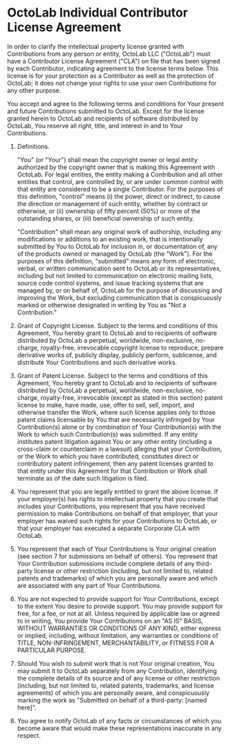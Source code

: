 # OctoLab Individual Contributor License Agreement

In order to clarify the intellectual property license granted with
Contributions from any person or entity, OctoLab LLC ("OctoLab")
must have a Contributor License Agreement ("CLA") on file that
has been signed by each Contributor, indicating agreement to the
license terms below. This license is for your protection as
a Contributor as well as the protection of OctoLab; it does not
change your rights to use your own Contributions for any other
purpose.

You accept and agree to the following terms and conditions for
Your present and future Contributions submitted to OctoLab.
Except for the license granted herein to OctoLab and recipients
of software distributed by OctoLab, You reserve all right, title,
and interest in and to Your Contributions.

1. Definitions.

   "You" (or "Your") shall mean the copyright owner or legal entity
   authorized by the copyright owner that is making this Agreement
   with OctoLab. For legal entities, the entity making a Contribution
   and all other entities that control, are controlled by, or are
   under common control with that entity are considered to be a
   single Contributor. For the purposes of this definition, "control"
   means (i) the power, direct or indirect, to cause the direction
   or management of such entity, whether by contract or otherwise,
   or (ii) ownership of fifty percent (50%) or more of the
   outstanding shares, or (iii) beneficial ownership of such entity.

   "Contribution" shall mean any original work of authorship,
   including any modifications or additions to an existing work, that
   is intentionally submitted by You to OctoLab for inclusion in,
   or documentation of, any of the products owned or managed by
   OctoLab (the "Work"). For the purposes of this definition,
   "submitted" means any form of electronic, verbal, or written
   communication sent to OctoLab or its representatives, including
   but not limited to communication on electronic mailing lists,
   source code control systems, and issue tracking systems that are
   managed by, or on behalf of, OctoLab for the purpose of discussing
   and improving the Work, but excluding communication that is
   conspicuously marked or otherwise designated in writing by You
   as "Not a Contribution."

2. Grant of Copyright License. Subject to the terms and conditions
   of this Agreement, You hereby grant to OctoLab and to recipients
   of software distributed by OctoLab a perpetual, worldwide,
   non-exclusive, no-charge, royalty-free, irrevocable copyright
   license to reproduce, prepare derivative works of, publicly
   display, publicly perform, sublicense, and distribute Your
   Contributions and such derivative works.

3. Grant of Patent License. Subject to the terms and conditions of
   this Agreement, You hereby grant to OctoLab and to recipients of
   software distributed by OctoLab a perpetual, worldwide,
   non-exclusive, no-charge, royalty-free, irrevocable (except as
   stated in this section) patent license to make, have made, use,
   offer to sell, sell, import, and otherwise transfer the Work,
   where such license applies only to those patent claims licensable
   by You that are necessarily infringed by Your Contribution(s)
   alone or by combination of Your Contribution(s) with the Work to
   which such Contribution(s) was submitted. If any entity institutes
   patent litigation against You or any other entity (including a
   cross-claim or counterclaim in a lawsuit) alleging that your
   Contribution, or the Work to which you have contributed,
   constitutes direct or contributory patent infringement, then any
   patent licenses granted to that entity under this Agreement for
   that Contribution or Work shall terminate as of the date such
   litigation is filed.

4. You represent that you are legally entitled to grant the above
   license. If your employer(s) has rights to intellectual property
   that you create that includes your Contributions, you represent
   that you have received permission to make Contributions on behalf
   of that employer, that your employer has waived such rights for
   your Contributions to OctoLab, or that your employer has executed
   a separate Corporate CLA with OctoLab.

5. You represent that each of Your Contributions is Your original
   creation (see section 7 for submissions on behalf of others). You
   represent that Your Contribution submissions include complete
   details of any third-party license or other restriction (including,
   but not limited to, related patents and trademarks) of which you
   are personally aware and which are associated with any part of
   Your Contributions.

6. You are not expected to provide support for Your Contributions,
   except to the extent You desire to provide support. You may provide
   support for free, for a fee, or not at all. Unless required by
   applicable law or agreed to in writing, You provide Your
   Contributions on an "AS IS" BASIS, WITHOUT WARRANTIES OR CONDITIONS
   OF ANY KIND, either express or implied, including, without
   limitation, any warranties or conditions of TITLE, NON-INFRINGEMENT,
   MERCHANTABILITY, or FITNESS FOR A PARTICULAR PURPOSE.

7. Should You wish to submit work that is not Your original creation,
   You may submit it to OctoLab separately from any Contribution,
   identifying the complete details of its source and of any license
   or other restriction (including, but not limited to, related
   patents, trademarks, and license agreements) of which you are
   personally aware, and conspicuously marking the work as "Submitted
   on behalf of a third-party: [named here]".

8. You agree to notify OctoLab of any facts or circumstances of which
   you become aware that would make these representations inaccurate
   in any respect.
